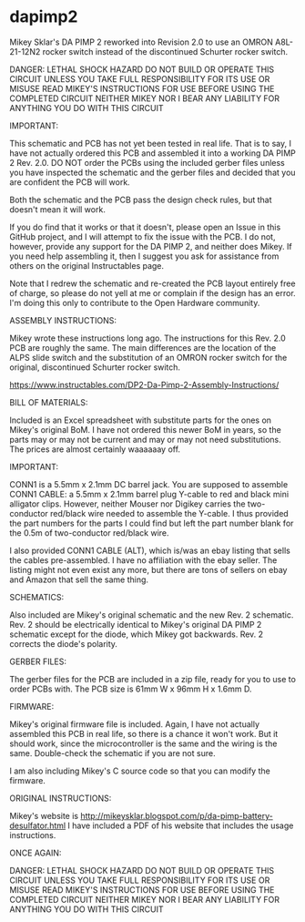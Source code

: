 # dapimp2
Mikey Sklar's DA PIMP 2 reworked into Revision 2.0 to use an OMRON A8L-21-12N2 rocker switch instead of the discontinued Schurter rocker switch.

DANGER: LETHAL SHOCK HAZARD
DO NOT BUILD OR OPERATE THIS CIRCUIT UNLESS YOU TAKE FULL RESPONSIBILITY FOR ITS USE OR MISUSE
READ MIKEY'S INSTRUCTIONS FOR USE BEFORE USING THE COMPLETED CIRCUIT
NEITHER MIKEY NOR I BEAR ANY LIABILITY FOR ANYTHING YOU DO WITH THIS CIRCUIT

IMPORTANT:

This schematic and PCB has not yet been tested in real life. That is to say, I have not actually ordered this PCB and assembled it into a working DA PIMP 2 Rev. 2.0.
DO NOT order the PCBs using the included gerber files unless you have inspected the schematic and the gerber files and decided that you are confident the PCB will work.

Both the schematic and the PCB pass the design check rules, but that doesn't mean it will work.

If you do find that it works or that it doesn't, please open an Issue in this GitHub project, and I will attempt to fix the issue with the PCB. I do not, however, provide any support for the DA PIMP 2, and neither does Mikey. If you need help assembling it, then I suggest you ask for assistance from others on the original Instructables page.

Note that I redrew the schematic and re-created the PCB layout entirely free of charge, so please do not yell at me or complain if the design has an error. I'm doing this only to contribute to the Open Hardware community.

ASSEMBLY INSTRUCTIONS:

Mikey wrote these instructions long ago. The instructions for this Rev. 2.0 PCB are roughly the same. The main differences are the location of the ALPS slide switch and the substitution of an OMRON rocker switch for the original, discontinued Schurter rocker switch.

https://www.instructables.com/DP2-Da-Pimp-2-Assembly-Instructions/

BILL OF MATERIALS:

Included is an Excel spreadsheet with substitute parts for the ones on Mikey's original BoM. I have not ordered this newer BoM in years, so the parts may or may not be current and may or may not need substitutions. The prices are almost certainly waaaaaay off.

IMPORTANT: 

CONN1 is a 5.5mm x 2.1mm DC barrel jack. You are supposed to assemble CONN1 CABLE: a 5.5mm x 2.1mm barrel plug Y-cable to red and black mini alligator clips. However, neither Mouser nor Digikey carries the two-conductor red/black wire needed to assemble the Y-cable. I thus provided the part numbers for the parts I could find but left the part number blank for the 0.5m of two-conductor red/black wire.

I also provided CONN1 CABLE (ALT), which is/was an ebay listing that sells the cables pre-assembled. I have no affiliation with the ebay seller. The listing might not even exist any more, but there are tons of sellers on ebay and Amazon that sell the same thing.

SCHEMATICS: 

Also included are Mikey's original schematic and the new Rev. 2 schematic. Rev. 2 should be electrically identical to Mikey's original DA PIMP 2 schematic except for the diode, which Mikey got backwards. Rev. 2 corrects the diode's polarity.

GERBER FILES:

The gerber files for the PCB are included in a zip file, ready for you to use to order PCBs with.
The PCB size is 61mm W x 96mm H x 1.6mm D.

FIRMWARE:

Mikey's original firmware file is included. Again, I have not actually assembled this PCB in real life, so there is a chance it won't work. But it should work, since the microcontroller is the same and the wiring is the same. Double-check the schematic if you are not sure.

I am also including Mikey's C source code so that you can modify the firmware.

ORIGINAL INSTRUCTIONS:

Mikey's website is http://mikeysklar.blogspot.com/p/da-pimp-battery-desulfator.html 
I have included a PDF of his website that includes the usage instructions.

ONCE AGAIN:

DANGER: LETHAL SHOCK HAZARD
DO NOT BUILD OR OPERATE THIS CIRCUIT UNLESS YOU TAKE FULL RESPONSIBILITY FOR ITS USE OR MISUSE
READ MIKEY'S INSTRUCTIONS FOR USE BEFORE USING THE COMPLETED CIRCUIT
NEITHER MIKEY NOR I BEAR ANY LIABILITY FOR ANYTHING YOU DO WITH THIS CIRCUIT
